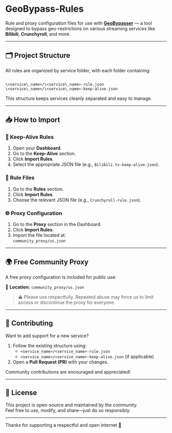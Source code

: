 # GeoBypass-Rules

Rule and proxy configuration files for use with [**GeoBypasser**](https://github.com/MeGaNeKoS/GeoBypasser) — a tool designed to bypass geo-restrictions on various streaming services like **Bilibili**, **Crunchyroll**, and more.

---

## 🗂 Project Structure

All rules are organized by service folder, with each folder containing:

```

\<service\_name>/\<service\_name>-rule.json
\<service\_name>/\<service\_name>-keep-alive.json

```

This structure keeps services cleanly separated and easy to manage.

---

## 📥 How to Import

### 🔄 Keep-Alive Rules

1. Open your **Dashboard**.
2. Go to the **Keep-Alive** section.
3. Click **Import Rules**.
4. Select the appropriate JSON file (e.g., `Bilibili.tv-keep-alive.json`).

### 📜 Rule Files

1. Go to the **Rules** section.
2. Click **Import Rules**.
3. Choose the relevant JSON file (e.g., `Crunchyroll-rule.json`).

### 🌐 Proxy Configuration

1. Go to the **Proxy** section in the Dashboard.
2. Click **Import Rules**.
3. Import the file located at:  
   `community_proxy/us.json`

---

## 🌍 Free Community Proxy

A free proxy configuration is included for public use:

📁 **Location:** `community_proxy/us.json`  
> ⚠️ Please use respectfully. Repeated abuse may force us to limit access or discontinue the proxy for everyone.

---

## 🤝 Contributing

Want to add support for a new service?

1. Follow the existing structure using:
   - `<service_name>/<service_name>-rule.json`
   - `<service_name>/<service_name>-keep-alive.json` (if applicable)
2. Open a **Pull Request (PR)** with your changes.

Community contributions are encouraged and appreciated!

---

## 🪪 License

This project is open-source and maintained by the community.  
Feel free to use, modify, and share—just do so responsibly.

---

Thanks for supporting a respectful and open internet 🙌

